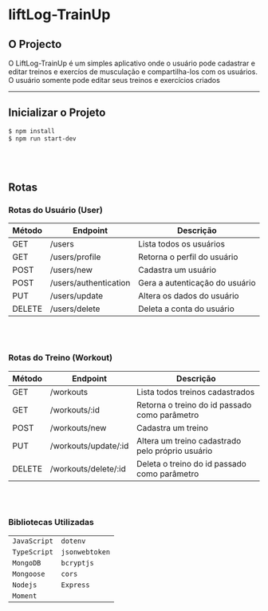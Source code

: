 <h1> liftLog-TrainUp</h1>


<h2> O Projecto</h2>

<p> O LiftLog-TrainUp é um simples aplicativo onde o usuário pode cadastrar e editar treinos e exercíos de musculação e compartilha-los com os usuários. O usuário somente pode editar seus treinos e exercícios criados<p/>

<hr>

## Inicializar o Projeto

```bash
$ npm install
$ npm run start-dev
```
<br></br>

## Rotas

### Rotas do Usuário (User)

| Método |    Endpoint           |          Descrição                     | 
| ------ | ----------------------| ---------------------------------------| 
| GET    | /users                |  Lista todos os usuários               |  
| GET    | /users/profile        |  Retorna o perfil do usuário           |  
| POST   | /users/new            |  Cadastra um usuário                   |
| POST   | /users/authentication |  Gera a autenticação do usuário        |
| PUT    | /users/update         |  Altera os dados do usuário            | 
| DELETE | /users/delete         |  Deleta  a conta do usuário            | 
 
 <br></br>
 
### Rotas do Treino (Workout)

| Método |  Endpoint                     |  Descrição                                                   | 
| ------ | ------------------------------| -------------------------------------------------------------| 
| GET    | /workouts                     |  Lista todos treinos cadastrados                             |  
| GET    | /workouts/:id                 |  Retorna o treino do id passado como parâmetro               |  
| POST   | /workouts/new                 |  Cadastra um treino                                          |
| PUT    | /workouts/update/:id          |  Altera um treino cadastrado pelo próprio usuário            | 
| DELETE | /workouts/delete/:id          |  Deleta o treino do id passado como parâmetro                | 
 
 <br></br>
 
### Bibliotecas Utilizadas

|                |               |
| -------------- | ------------  |
| `JavaScript`   | `dotenv`      |
| `TypeScript`   | `jsonwebtoken`|
| `MongoDB`      | `bcryptjs`    |
| `Mongoose`     | `cors`        |    
| `Nodejs`       | `Express`     |
| `Moment`       |               |

<br></br>
